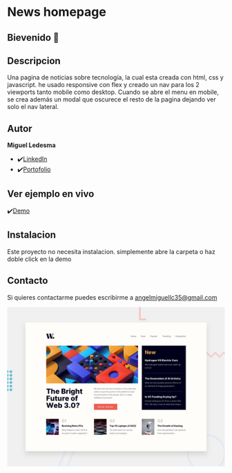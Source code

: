 # News homepage


## Bievenido 👋

## Descripcion

Una pagina de noticias sobre tecnología, la cual esta creada con html, css y javascript.
he usado responsive con flex y creado un nav para los 2 viewports tanto mobile como desktop.
Cuando se abre el menu en mobile, se crea además un modal que oscurece el resto de la pagina dejando ver solo el nav lateral.

## Autor
**Miguel Ledesma**

* ✔️[LinkedIn](https://www.linkedin.com/in/miguelledesmac)
* ✔️[Portofolio](https://miguelledesmac.github.io/Portofolio-Oficial/)

## Ver ejemplo en vivo
✔️[Demo](https://miguelledesmac.github.io/11--news-homepage-main/)

## Instalacion
Este proyecto no necesita instalacion. simplemente abre la carpeta o haz doble click en la demo

## Contacto
Si quieres contactarme puedes escribirme a angelmiguellc35@gmail.com







![Design preview for the News homepage coding challenge](./design/desktop-preview.jpg)


